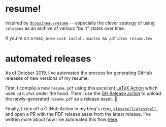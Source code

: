 # resume!

Inspired by [`dcousineau/resume`](https://github.com/dcousineau/resume) -- especially the clever strategy of using `releases` as an archive of various "built" states over time.

If you're on a mac, `brew cask install mactex && pdflatex resume.tex`

# automated releases

As of October 2019, I've automated the process for generating GitHub releases of new versions of my resume.

First, I compile a new `resume.pdf` using this excellent [LaTeX Action](https://github.com/xu-cheng/latex-action) which uses `pdfLaTeX` under the hood. Then I use the [GH Release action](https://github.com/marketplace/actions/gh-release) to upload the newly-generated `resume.pdf` as a release asset. 🎉

Finally, I kick off a GitHub Action in my blog's repo, [`alessbell/alessbell`](https://github.com/alessbell/alessbell), and open a PR with the PDF release asset from the latest release. I've written more about how I've automated this flow [here](https://aless.co/resume-as-code/).
